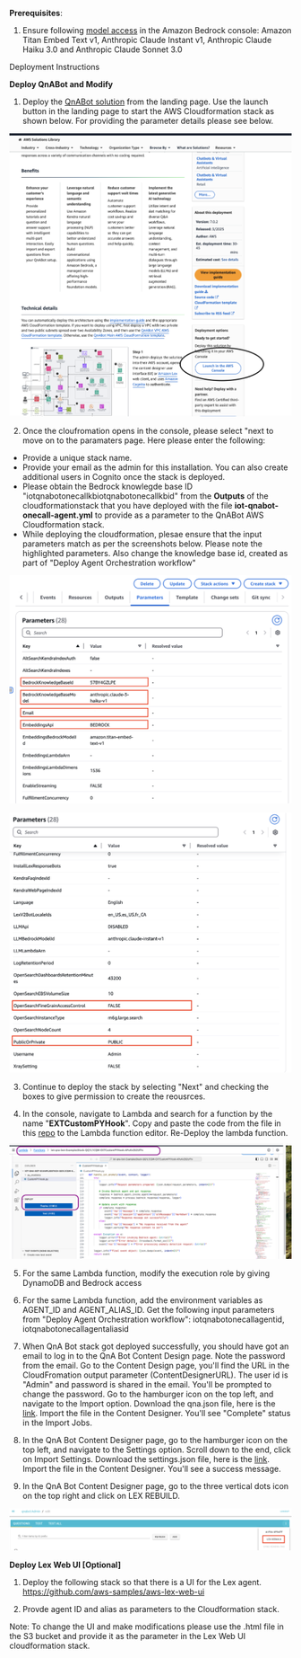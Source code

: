 **Prerequisites**:

1. Ensure following [model access](https://docs.aws.amazon.com/bedrock/latest/userguide/model-access-modify.html) in the Amazon Bedrock console: Amazon Titan Embed Text v1, Anthropic Claude Instant v1, Anthropic Claude Haiku 3.0 and Anthropic Claude Sonnet 3.0

Deployment Instructions

**Deploy QnABot and Modify**

1. Deploy the [QnABot solution](https://aws.amazon.com/solutions/implementations/qnabot-on-aws/) from the landing page. Use the launch button in the landing page to start the AWS Cloudformation stack as shown below. For providing the parameter details please see below.

![QnABot](../assets/images/launch_qnabot.png)

2. Once the cloufromation opens in the console, please select "next to move on to the paramaters page. Here please enter the following:

- Provide a unique stack name.
- Provide your email as the admin for this installation. You can also create additional users in Cognito once the stack is deployed.
- Please obtain the Bedrock knowlegde base ID "iotqnabotonecallkbiotqnabotonecallkbid" from the **Outputs** of the cloudformationstack that you have deployed with the file **iot-qnabot-onecall-agent.yml** to provide as a parameter to the QnABot AWS Cloudformation stack.
- While deploying the cloudformation, plesae ensure that the input parameters match as per the screenshots below. Please note the highlighted parameters. Also change the knowledge base id, created as part of "Deploy Agent Orchestration workflow"

![Parameter List1](../assets/images/QnABot_Cfn_Parameter1.png)

![Parameter List2](../assets/images/QnABot_Cfn_Parameter2.png)

3. Continue to deploy the stack by selecting "Next" and checking the boxes to give permission to create the reousrces.

4. In the console, navigate to Lambda and search for a function by the name "**EXTCustomPYHook**". Copy and paste the code from the file in this [repo](../source/lambda/iot-qnabot-onecall-custom-hook/CustomPYHook.py) to the Lambda function editor. Re-Deploy the lambda function.

![CustomPYHook](../assets/images/lambda_custompyhook.png)

5. For the same Lambda function, modify the execution role by giving DynamoDB and Bedrock access

6. For the same Lambda function, add the environment variables as AGENT_ID and AGENT_ALIAS_ID. Get the following input parameters from "Deploy Agent Orchestration workflow": iotqnabotonecallagentid, iotqnabotonecallagentaliasid

7. When QnA Bot stack got deployed successfully, you should have got an email to log in to the QnA Bot Content Design page. Note the password from the email. Go to the Content Design page, you'll find the URL in the CloudFromation output parameter (ContentDesignerURL). The user id is "Admin" and password is shared in the email. You'll be prompted to change the password. Go to the hamburger icon on the top left, and navigate to the Import option. Download the qna.json file, here is the [link](../assets/config/qna.json). Import the file in the Content Designer. You'll see "Complete" status in the Import Jobs.

8. In the QnA Bot Content Designer page, go to the hamburger icon on the top left, and navigate to the Settings option. Scroll down to the end, click on Import Settings. Download the settings.json file, here is the [link](../assets/config/settings.json). Import the file in the Content Designer. You'll see a success message.

9. In the QnA Bot Content Designer page, go to the three vertical dots icon on the top right and click on LEX REBUILD.

![QnA Bot Lex Rebuild](../assets/images/QnABot_LexRebuild.png)

**Deploy Lex Web UI [Optional]**

1. Deploy the following stack so that there is a UI for the Lex agent. https://github.com/aws-samples/aws-lex-web-ui

2. Provde agent ID and alias as parameters to the Cloudformation stack.

Note: To change the UI and make modifications please use the .html file in the S3 bucket and provide it as the parameter in the Lex Web UI cloudformation stack.
